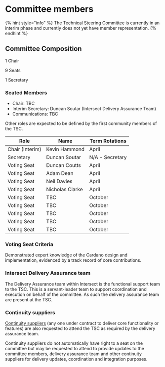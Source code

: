 # Committee members

{% hint style="info" %}
The Technical Steering Committee is currently in an interim phase and currently does not yet have member representation.&#x20;
{% endhint %}

## Committee Composition

1 Chair

9 Seats

1 Secretary

### Seated Members

* Chair: TBC
* Interim Secretary: Duncan Soutar (Intersect Delivery Assurance Team)
* Communications: TBC

Other roles are expected to be defined by the first community members of the TSC.&#x20;



| Role            | Name            | Term Rotations  |
| --------------- | --------------- | --------------- |
| Chair (Interim) | Kevin Hammond   | April           |
| Secretary       | Duncan Soutar   | N/A - Secretary |
| Voting Seat     | Duncan Coutts   | April           |
| Voting Seat     | Adam Dean       | April           |
| Voting Seat     | Neil Davies     | April           |
| Voting Seat     | Nicholas Clarke | April           |
| Voting Seat     | TBC             | October         |
| Voting Seat     | TBC             | October         |
| Voting Seat     | TBC             | October         |
| Voting Seat     | TBC             | October         |
| Voting Seat     | TBC             | October         |

### Voting Seat Criteria

Demonstrated expert knowledge of the Cardano design and implementation, evidenced by a track record of core contributions.

### Intersect Delivery Assurance team

The Delivery Assurance team within Intersect is the functional support team to the TSC. This is a servant-leader team to support coordination and execution on behalf of the committee. As such the delivery assurance team are present at the TSC. &#x20;

### Continuity suppliers

[Continuity suppliers](https://www.intersectmbo.org/news/cardano-continuity) (any one under contract to deliver core functionality or features) are also requested to attend the TSC as required by the delivery assurance team.

Continuity suppliers do not automatically have right to a seat on the committee but may be requested to attend to provide updates to the committee members, delivery assurance team and other continuity suppliers for delivery updates, coordination and integration purposes.&#x20;



